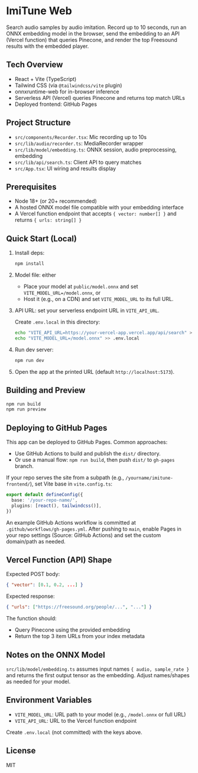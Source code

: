 # ImiTune Web

Search audio samples by audio imitation. Record up to 10 seconds, run an ONNX embedding model in the browser, send the embedding to an API (Vercel function) that queries Pinecone, and render the top Freesound results with the embedded player.

## Tech Overview

- React + Vite (TypeScript)
- Tailwind CSS (via `@tailwindcss/vite` plugin)
- onnxruntime-web for in-browser inference
- Serverless API (Vercel) queries Pinecone and returns top match URLs
- Deployed frontend: GitHub Pages

## Project Structure

- `src/components/Recorder.tsx`: Mic recording up to 10s
- `src/lib/audio/recorder.ts`: MediaRecorder wrapper
- `src/lib/model/embedding.ts`: ONNX session, audio preprocessing, embedding
- `src/lib/api/search.ts`: Client API to query matches
- `src/App.tsx`: UI wiring and results display

## Prerequisites

- Node 18+ (or 20+ recommended)
- A hosted ONNX model file compatible with your embedding interface
- A Vercel function endpoint that accepts `{ vector: number[] }` and returns `{ urls: string[] }`

## Quick Start (Local)

1. Install deps:

   ```bash
   npm install
   ```

2. Model file: either
   - Place your model at `public/model.onnx` and set `VITE_MODEL_URL=/model.onnx`, or
   - Host it (e.g., on a CDN) and set `VITE_MODEL_URL` to its full URL.

3. API URL: set your serverless endpoint URL in `VITE_API_URL`.

   Create `.env.local` in this directory:

   ```bash
   echo "VITE_API_URL=https://your-vercel-app.vercel.app/api/search" >> .env.local
   echo "VITE_MODEL_URL=/model.onnx" >> .env.local
   ```

4. Run dev server:

   ```bash
   npm run dev
   ```

5. Open the app at the printed URL (default `http://localhost:5173`).

## Building and Preview

```bash
npm run build
npm run preview
```

## Deploying to GitHub Pages

This app can be deployed to GitHub Pages. Common approaches:

- Use GitHub Actions to build and publish the `dist/` directory.
- Or use a manual flow: `npm run build`, then push `dist/` to `gh-pages` branch.

If your repo serves the site from a subpath (e.g., `/yourname/imitune-frontend/`), set Vite base in `vite.config.ts`:

```ts
export default defineConfig({
  base: '/your-repo-name/',
  plugins: [react(), tailwindcss()],
})
```

An example GitHub Actions workflow is committed at `.github/workflows/gh-pages.yml`. After pushing to `main`, enable Pages in your repo settings (Source: GitHub Actions) and set the custom domain/path as needed.

## Vercel Function (API) Shape

Expected POST body:

```json
{ "vector": [0.1, 0.2, ...] }
```

Expected response:

```json
{ "urls": ["https://freesound.org/people/...", "..."] }
```

The function should:
- Query Pinecone using the provided embedding
- Return the top 3 item URLs from your index metadata

## Notes on the ONNX Model

`src/lib/model/embedding.ts` assumes input names `{ audio, sample_rate }` and returns the first output tensor as the embedding. Adjust names/shapes as needed for your model.

## Environment Variables

- `VITE_MODEL_URL`: URL path to your model (e.g., `/model.onnx` or full URL)
- `VITE_API_URL`: URL to the Vercel function endpoint

Create `.env.local` (not committed) with the keys above.

## License

MIT
